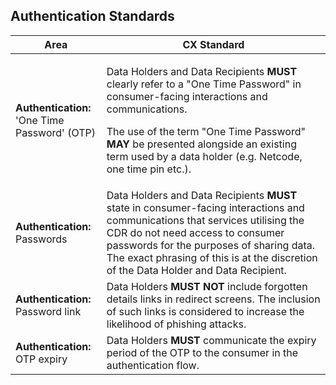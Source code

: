 ## Authentication Standards

|Area|CX Standard|
|-------------------|------------------------------|
|**Authentication:**<br>'One Time Password' (OTP)|<p>Data Holders and Data Recipients **MUST** clearly refer to a "One Time Password" in consumer-facing interactions and communications.</p><p>The use of the term "One Time Password" **MAY** be presented alongside an existing term used by a data holder (e.g. Netcode, one time pin etc.).</p>|
|**Authentication:**<br >Passwords|Data Holders and Data Recipients **MUST** state in consumer-facing interactions and communications that services utilising the CDR do not need access to consumer passwords for the purposes of sharing data. The exact phrasing of this is at the discretion of the Data Holder and Data Recipient.|
|**Authentication:**<br>Password link | Data Holders **MUST NOT** include forgotten details links in redirect screens. The inclusion of such links is considered to increase the likelihood of phishing attacks.|
|**Authentication:**<br>OTP expiry|Data Holders **MUST** communicate the expiry period of the OTP to the consumer in the authentication flow.|
